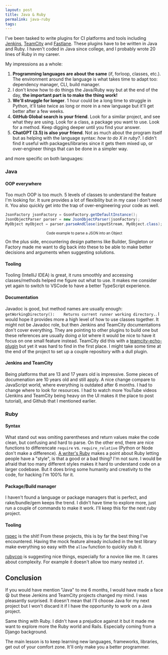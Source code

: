 ```yaml
---
layout: post
title: Java & Ruby
permalink: java-ruby
tags:
---
```


I've been tasked to write plugins for CI platforms and tools including [Jenkins](), [TeamCity]() and [Fastlane](). These plugins have to be written in Java and Ruby. I haven't coded in Java since college, and I probably wrote 20 lines of Ruby in my career.

My impressions as a whole:

1. **Programming languages are about the same** (if, forloop, classes, etc.). The environment around the language is what takes time to adapt too: dependency manager, CLI, build manager.
2. I don't know how to do things the Java/Ruby way but at the end of the day, **the important part is to make the thing work!**
3. **We'll struggle for longer**. 1 hour could be a long time to struggle in Python, it'll take twice as long or more in a new language but it'll get better after a few weeks.
4. **GitHub Global search is your friend**. Look for a similar project, and see what they are using. Look for a class, a package you want to use. Look for a method. Keep digging deeper until you find your answer.
5. **ChatGPT (3.5) is also your friend**. Not as much about the program itself but as helping with the language syntax: _how to do X in ruby?_. I didn't find it useful with packages/libraries since it gets them mixed up, or over-engineer things that can be done in a simpler way.

and more specific on both languages:

### Java

#### OOP everywhere
Too much OOP is too much. 5 levels of classes to understand the feature I'm looking for. It sure provides a lot of flexibility but in my case I don't need it. You also quickly get into the trap of over-engineering your code as well.  
```java
JsonFactory jsonFactory = GsonFactory.getDefaultInstance();
JsonObjectParser parser = new JsonObjectParser(jsonFactory);
MyObject myObject = parser.parseAndClose(inputStream, MyObject.class);
```
<p style="font-size: 0.8em; margin-top: 0.2em; text-align: center">Code example to parse a JSON into an Object</p>
On the plus side, encountering design patterns like Builder, Singleton or Factory made me want to dig back into these to be able to make better decisions and arguments when suggesting solutions.

#### Tooling
Tooling (IntelliJ IDEA) is great, it runs smoothly and accessing classes/methods helped me figure out what to use.
It makes me consider yet again to switch to VSCode to have a better TypeScript experience.

#### Documentation
Javadoc is good, but method names are usually enough: `getWorkingDirectory():   
Returns current runner working directory.`. I would hope it provides more a high level of how to use classes together. It might not be Javadoc role, but then Jenkins and TeamCity documentations don't cover everything. They are pointing to other plugins to build one but these references are usually doing _a lot_ where it would be nice to have it focus on one small feature instead. TeamCity did this with a [teamcity-echo-plugin](https://blog.jetbrains.com/teamcity/2019/05/webinar-recording-getting-started-with-teamcity-plugins/) but yet it was hard to find in the first place. I might take some time at the end of the project to set up a couple repository with a dull plugin.

#### Jenkins and TeamCity

Being platforms that are 13 and 17 years old is impressive. Some pieces of documenation are 10 years old and still apply. A nice change compare to JavaScript world, where everything is outdated after 6 months. I had to change where to look for resources. I had to watch more YouTube videos (Jenkins and TeamCity being heavy on the UI makes it the place to post tutorial), and Github that I mentioned earlier.


### Ruby

#### Syntax

What stand out was omiting parentheses and return values make the code clean, but confusing and hard to parse.
On the other end, there are nice functions to differencate `require` vs. `require_relative` (Python or Node don't make a difference). [A writer's Ruby](https://world.hey.com/dhh/a-writer-s-ruby-2050b634) makes a point about Ruby letting people have a "style", is that a good or a bad thing? I'm not sure. I would be afraid that too many different styles makes it hard to understand code on a larger codebase. But it does bring some humanity and creativity to the code, for hacking I'm 100% for it.

#### Package/Build manager

I haven't found a language or package managers that is perfect, and rake/bundle/gem keeps the trend. I didn't have time to explore more, just run a couple of commands to make it work. I'll keep this for the next ruby project.

#### Tooling

[rspec](https://rspec.info/) is the shit! From these projects, this is by far the best thing I've encountered. Having the mock feature already included in the test library make everything so easy with the `allow` function to quickly stub it.

[rubycop](https://rubocop.org/) is suggesting nice things, especially for a novice like me. It cares about complexity. For example it doesn't allow too many nested `if`.



## Conclusion

If you would have mention "Java" to me 6 months, I would have made a face 😫 but these Jenkins and TeamCity projects changed my mind. I was pleasantly surprised. It doesn't mean that I'll choose Java for my next project but I won't discard it if I have the opportunity to work on a Java project.

Same thing with Ruby. I didn't have a prejudice against it but it made me want to explore more the Ruby world and Rails. Especially coming from a Django background.

The main lesson is to keep learning new languages, frameworks, libraries, get out of your comfort zone. It'll only make you a better programmer.
